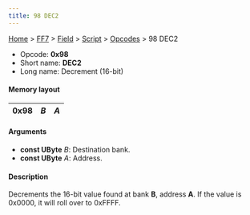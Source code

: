 ```yaml
---
title: 98 DEC2
---
```


[Home](/ff7-flat-wiki/Main%20Page.md) > [FF7](/ff7-flat-wiki/FF7.md) > [Field](/ff7-flat-wiki/FF7/Field.md) > [Script](/ff7-flat-wiki/FF7/Field/Script.md) > [Opcodes](/ff7-flat-wiki/FF7/Field/Script/Opcodes.md) > 98 DEC2

-   Opcode: **0x98**
-   Short name: **DEC2**
-   Long name: Decrement (16-bit)

#### Memory layout

| 0x98 | *B* | *A* |
|------|-----|-----|

#### Arguments

-   **const UByte** *B*: Destination bank.
-   **const UByte** *A*: Address.

#### Description

Decrements the 16-bit value found at bank **B**, address **A**. If the
value is 0x0000, it will roll over to 0xFFFF.
